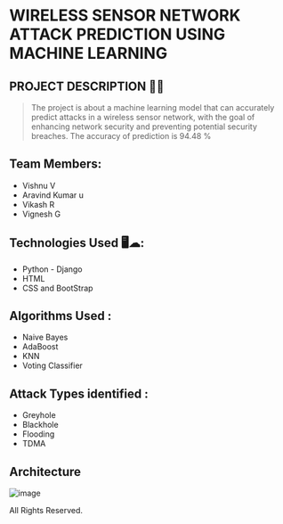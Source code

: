 # **WIRELESS SENSOR NETWORK ATTACK PREDICTION USING MACHINE LEARNING**


## PROJECT DESCRIPTION 📜📜
 > The project is about a machine learning model that can accurately predict attacks in a wireless sensor network, with the goal of enhancing network security and preventing potential security breaches. The accuracy of prediction is 94.48 %

## Team Members:
- Vishnu V
- Aravind Kumar u
- Vikash R
- Vignesh G

## Technologies Used 🖥️☁:
 -	Python - Django
 -	HTML
 -	CSS and BootStrap


## Algorithms Used :
 -	Naive Bayes
 -	AdaBoost
 -	KNN
 -	Voting Classifier

## Attack Types identified :
 -	Greyhole
 -	Blackhole
 -	Flooding
 -	TDMA

## Architecture 
![image](https://github.com/vishnu1881/WSN-Attack-Prediction-using-ML/assets/69725768/fa909367-0c4e-4ad2-8f81-ac56694bf6fa)


All Rights Reserved.

